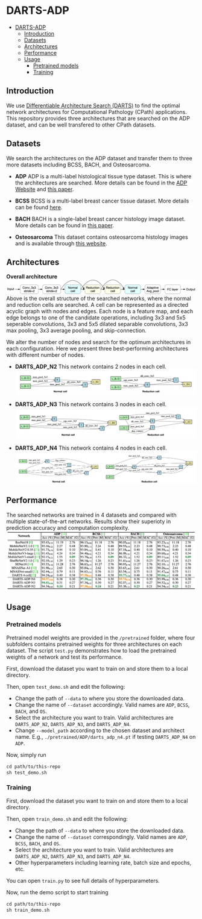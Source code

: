# DARTS-ADP
- [DARTS-ADP](#darts-adp)
  - [Introduction](#introduction)
  - [Datasets](#datasets)
  - [Architectures](#architectures)
  - [Performance](#performance)
  - [Usage](#usage)
    - [Pretrained models](#pretrained-models)
    - [Training](#training)
## Introduction
We use [Differentiable Architecture Search (DARTS)](https://github.com/quark0/darts) to find the optimal network architectures for Computational Pathology (CPath) applications. This repository provides three architectures that are searched on the ADP dataset, and can be well transfered to other CPath datasets.

## Datasets
We search the architectures on the ADP dataset and transfer them to three more datasets including BCSS, BACH, and Osteosarcoma.
- **ADP**
ADP is a multi-label histological tissue type dataset. This is where the architectures are searched. More details can be found in the [ADP Website](https://www.dsp.utoronto.ca/projects/ADP/) and [this paper](https://openaccess.thecvf.com/content_CVPR_2019/html/Hosseini_Atlas_of_Digital_Pathology_A_Generalized_Hierarchical_Histological_Tissue_Type-Annotated_CVPR_2019_paper.html).

- **BCSS**
BCSS is a multi-label breast cancer tissue dataset. More details can be found [here](https://academic.oup.com/bioinformatics/article/35/18/3461/5307750).

- **BACH**
BACH is a single-label breast cancer histology image dataset. More details can be found in [this paper](https://www.sciencedirect.com/science/article/abs/pii/S1361841518307941).

- **Osteosarcoma**
This dataset contains osteosarcoma histology images and is available through [this website](https://wiki.cancerimagingarchive.net/pages/viewpage.action?pageId=52756935).

## Architectures
**Overall architecture**
![Network structure](/figures/network_macro_structure.png)
Above is the overall structure of the searched networks, where the normal and reduction cells are searched. A cell can be represented as a directed acyclic graph with nodes and edges. Each node is a feature map, and each edge belongs to one of the candidate operations, including 3x3 and 5x5 seperable convolutions, 3x3 and 5x5 dilated separable convolutions, 3x3 max pooling, 3x3 average pooling, and skip-connection.

We alter the number of nodes and search for the optimum architectures in each configuration. Here we present three best-performing architectures with different number of nodes.

- **DARTS_ADP_N2**
This network contains 2 nodes in each cell.
![DARTS_ADP_N2](figures/cells_n_2_c_4.png) 

- **DARTS_ADP_N3**
This network contains 3 nodes in each cell.
![DARTS_ADP_N3](figures/cells_n_3_c_4.png)

- **DARTS_ADP_N4**
This network contains 4 nodes in each cell.
![DARTS_ADP_N4](figures/cells_n_4_c_4.png)

## Performance
The searched networks are trained in 4 datasets and compared with multiple state-of-the-art networks. Results show their superioty in prediction accuracy and computation complexity.
![Performance](figures/performance.png)

## Usage
### Pretrained models
Pretrained model weights are provided in the `/pretrained` folder, where four subfolders contains pretrained weights for three architectures on each dataset. The script `test.py` demonstrates how to load the pretrained weights of a network and test its performance.

First, download the dataset you want to train on and store them to a local directory.

Then, open `test_demo.sh` and edit the following:
- Change the path of `--data` to where you store the downloaded data.
- Change the name of `--dataset` accordingly. Valid names are `ADP`, `BCSS`, `BACH`, and `OS`.
- Select the architecture you want to train. Valid architectures are `DARTS_ADP_N2`, `DARTS_ADP_N3`, and `DARTS_ADP_N4`.
- Change `--model_path` according to the chosen dataset and architect name. E.g., `./pretrained/ADP/darts_adp_n4.pt` if testing `DARTS_ADP_N4` on `ADP`.

Now, simply run 
```
cd path/to/this-repo
sh test_demo.sh
```

### Training
First, download the dataset you want to train on and store them to a local directory.

Then, open `train_demo.sh` and edit the following:

- Change the path of `--data` to where you store the downloaded data.
- Change the name of `--dataset` correspondingly. Valid names are `ADP`, `BCSS`, `BACH`, and `OS`.
- Select the architecture you want to train. Valid architectures are `DARTS_ADP_N2`, `DARTS_ADP_N3`, and `DARTS_ADP_N4`.
- Other hyperparameters including learning rate, batch size and epochs, etc.

You can open `train.py` to see full details of hyperparameters.

Now, run the demo script to start training
```
cd path/to/this-repo
sh train_demo.sh
```